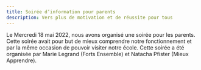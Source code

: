 ```yaml
---
title: Soirée d’information pour parents
description: Vers plus de motivation et de réussite pour tous
---
```

Le Mercredi 18 mai 2022, nous avons organisé une soirée pour les parents. Cette soirée avait pour but de mieux comprendre notre fonctionnement et par la même occasion de pouvoir visiter notre école. Cette soirée a été organisée par Marie Legrand (Forts Ensemble) et Natacha Pfister (Mieux Apprendre).